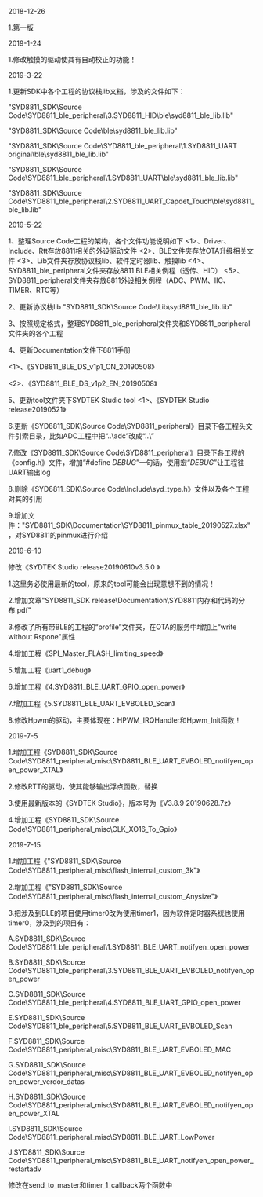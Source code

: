 2018-12-26

1.第一版






2019-1-24

1.修改触摸的驱动使其有自动校正的功能！






2019-3-22

1.更新SDK中各个工程的协议栈lib文档，涉及的文件如下：

"SYD8811_SDK\Source Code\SYD8811_ble_peripheral\3.SYD8811_HID\ble\syd8811_ble_lib.lib"

"SYD8811_SDK\Source Code\ble\syd8811_ble_lib.lib"

"SYD8811_SDK\Source Code\SYD8811_ble_peripheral\1.SYD8811_UART original\ble\syd8811_ble_lib.lib"

"SYD8811_SDK\Source Code\SYD8811_ble_peripheral\1.SYD8811_UART\ble\syd8811_ble_lib.lib"

"SYD8811_SDK\Source Code\SYD8811_ble_peripheral\2.SYD8811_UART_Capdet_Touch\ble\syd8811_ble_lib.lib"






2019-5-22

1、整理Source Code工程的架构，各个文件功能说明如下
<1>、Driver、Include、Rtt存放8811相关的外设驱动文件
<2>、BLE文件夹存放OTA升级相关文件
<3>、Lib文件夹存放协议栈lib、软件定时器lib、触摸lib
<4>、SYD8811_ble_peripheral文件夹存放8811 BLE相关例程（透传、HID）
<5>、SYD8811_peripheral文件夹存放8811外设相关例程（ADC、PWM、IIC、TIMER、RTC等）

2、更新协议栈lib    "SYD8811_SDK\Source Code\Lib\syd8811_ble_lib.lib"

3、按照规定格式，整理SYD8811_ble_peripheral文件夹和SYD8811_peripheral文件夹的各个工程

4、更新Documentation文件下8811手册

<1>、《SYD8811_BLE_DS_v1p1_CN_20190508》

<2>、《SYD8811_BLE_DS_v1p2_EN_20190508》

5、更新tool文件夹下SYDTEK Studio tool
<1>、《SYDTEK Studio release20190521》

6.更新《SYD8811_SDK\Source Code\SYD8811_peripheral》目录下各工程头文件引索目录，比如ADC工程中把“..\adc”改成“..\”

7.修改《SYD8811_SDK\Source Code\SYD8811_peripheral》目录下各工程的《config.h》文件，增加“#define _DEBUG_”一句话，使用宏“_DEBUG_”让工程往UART输出log

8.删除《SYD8811_SDK\Source Code\Include\syd_type.h》文件以及各个工程对其的引用

9.增加文件："SYD8811_SDK\Documentation\SYD8811_pinmux_table_20190527.xlsx"，对SYD8811的pinmux进行介绍






2019-6-10 

修改《SYDTEK Studio  release20190610v3.5.0 》

1.这里务必使用最新的tool，原来的tool可能会出现意想不到的情况！

2.增加文章"SYD8811_SDK release\Documentation\SYD8811内存和代码的分布.pdf"

3.修改了所有带BLE的工程的“profile”文件夹，在OTA的服务中增加上“write without Rspone"属性

4.增加工程《SPI_Master_FLASH_limiting_speed》

5.增加工程《uart1_debug》

6.增加工程《4.SYD8811_BLE_UART_GPIO_open_power》

7.增加工程《5.SYD8811_BLE_UART_EVBOLED_Scan》

8.修改Hpwm的驱动，主要体现在：HPWM_IRQHandler和Hpwm_Init函数！     






2019-7-5

1.增加工程《SYD8811_SDK\Source Code\SYD8811_peripheral_misc\SYD8811_BLE_UART_EVBOLED_notifyen_open_power_XTAL》

2.修改RTT的驱动，使其能够输出浮点函数，替换       

3.使用最新版本的《SYDTEK Studio》，版本号为《V3.8.9 20190628.7z》

4.增加工程《SYD8811_SDK\Source Code\SYD8811_peripheral_misc\CLK_XO16_To_Gpio》






2019-7-15

1.增加工程《"SYD8811_SDK\Source Code\SYD8811_peripheral_misc\flash_internal_custom_3k"》

2.增加工程《"SYD8811_SDK\Source Code\SYD8811_peripheral_misc\flash_internal_custom_Anysize"》

3.把涉及到BLE的项目使用timer0改为使用timer1，因为软件定时器系统也使用timer0，涉及到的项目有：

A.SYD8811_SDK\Source Code\SYD8811_ble_peripheral\1.SYD8811_BLE_UART_notifyen_open_power

B.SYD8811_SDK\Source Code\SYD8811_ble_peripheral\3.SYD8811_BLE_UART_EVBOLED_notifyen_open_power

C.SYD8811_SDK\Source Code\SYD8811_ble_peripheral\4.SYD8811_BLE_UART_GPIO_open_power

E.SYD8811_SDK\Source Code\SYD8811_ble_peripheral\5.SYD8811_BLE_UART_EVBOLED_Scan

F.SYD8811_SDK\Source Code\SYD8811_peripheral_misc\SYD8811_BLE_UART_EVBOLED_MAC

G.SYD8811_SDK\Source Code\SYD8811_peripheral_misc\SYD8811_BLE_UART_EVBOLED_notifyen_open_power_verdor_datas

H.SYD8811_SDK\Source Code\SYD8811_peripheral_misc\SYD8811_BLE_UART_EVBOLED_notifyen_open_power_XTAL

I.SYD8811_SDK\Source Code\SYD8811_peripheral_misc\SYD8811_BLE_UART_LowPower

J.SYD8811_SDK\Source Code\SYD8811_peripheral_misc\SYD8811_BLE_UART_notifyen_open_power_restartadv

修改在send_to_master和timer_1_callback两个函数中
